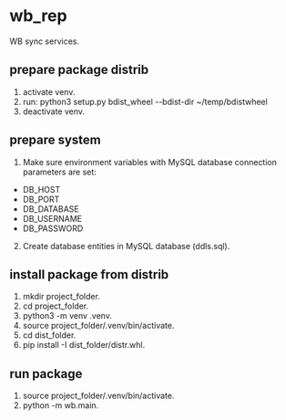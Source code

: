 # wb_rep

WB sync services.

## prepare package distrib
1. activate venv.
2. run: python3 setup.py bdist_wheel --bdist-dir ~/temp/bdistwheel
3. deactivate venv.

## prepare system
1. Make sure environment variables with MySQL database connection parameters are set:
  - DB_HOST
  - DB_PORT
  - DB_DATABASE
  - DB_USERNAME
  - DB_PASSWORD
2. Create database entities in MySQL database (ddls.sql).

## install package from distrib
1. mkdir project_folder.
2. cd project_folder.
3. python3 -m venv .venv.
4. source project_folder/.venv/bin/activate.
5. cd dist_folder.
6. pip install -I dist_folder/distr.whl.

## run package
1. source project_folder/.venv/bin/activate.
2. python -m wb.main.

